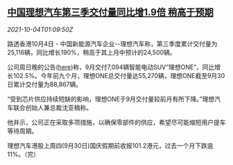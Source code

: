 <!--1633311062000-->
[中国理想汽车第三季交付量同比增1.9倍 稍高于预期](https://cn.reuters.com/article/china-li-q3-delivery-1004-idCNKBS2GU02C)
------

<div><i>2021-10-04T01:09:50Z</i></div><p>路透香港10月4日 - 中国新能源汽车企业--理想汽车称，第三季度累计交付量为25,116辆，同比增长190%，稍高于其上月中预计的24,500辆。</p><p>公司周日晚的公告(<a href="https://www1.hkexnews.hk/listedco/listconews/sehk/2021/1003/2021100300082_c.pdf">here</a>)称，9月交付7,094辆智能电动SUV“理想ONE”，同比增长102.5%。今年前九个月，理想ONE总交付量达55,270辆，理想ONE截至9月30日累计交付量为88,867辆。</p><p>“受到芯片供应持续短缺的影响，理想ONE于9月交付量较前月有所下降。”理想汽车联合创始人兼总裁沈亚楠称。</p><p>他并示，公司正在采取多项措施，以确保零部件的供应，希望尽可能缩短用户提车等待周期。</p><p>理想汽车港股上周四(9月30日)国庆假期前收报101.2港元，过去一个月下跌逾11%。（完）</p>

